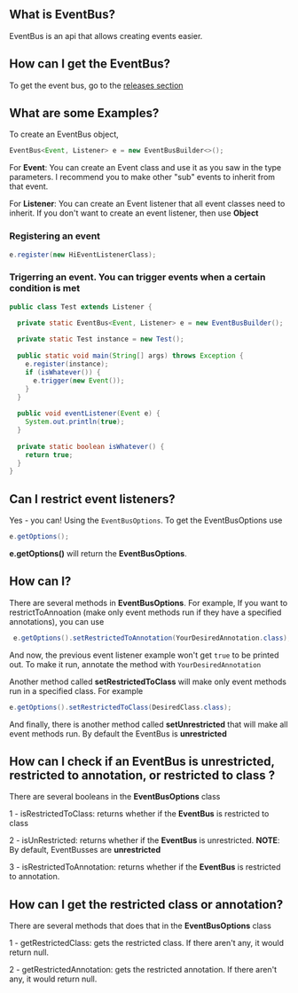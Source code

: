 ## What is EventBus?
EventBus is an api that allows creating events easier.

## How can I get the EventBus?
To get the event bus, go to the <a href="https://github.com/BrokenEarthDev/EventBus/releases/tag/v1.0">releases section</a>

## What are some Examples?
To create an EventBus object, 

```java
EventBus<Event, Listener> e = new EventBusBuilder<>();
```
For **Event**: You can create an Event class and use it as you saw in the type parameters. I recommend you to make other "sub" events to inherit from that event.

For **Listener**: You can create an Event listener that all event classes need to inherit. If you don't want to create an event listener, then use **Object**

### Registering an event

```java
e.register(new HiEventListenerClass);
```

### Trigerring an event. You can trigger events when a certain condition is met

```java
public class Test extends Listener {

  private static EventBus<Event, Listener> e = new EventBusBuilder();
  
  private static Test instance = new Test();
  
  public static void main(String[] args) throws Exception {
    e.register(instance);
    if (isWhatever()) {
      e.trigger(new Event());
    }
  }
  
  public void eventListener(Event e) {
    System.out.println(true);
  }
  
  private static boolean isWhatever() {
    return true;
  }
}
```

## Can I restrict event listeners?

Yes - you can! Using the ```EventBusOptions```. To get the EventBusOptions use
```java
e.getOptions();
```

**e.getOptions()** will return the **EventBusOptions**. 

## How can I?

There are several methods in **EventBusOptions**. For example, If you want to restrictToAnnoation (make only event methods run if they have a specified annotations), you can use 
```java
 e.getOptions().setRestrictedToAnnotation(YourDesiredAnnotation.class);
```

And now, the previous event listener example won't get `true` to be printed out.
To make it run, annotate the method with `YourDesiredAnnotation`

Another method called **setRestrictedToClass** will make only event methods run in a specified class.
For example

```java
e.getOptions().setRestrictedToClass(DesiredClass.class);
```
And finally, there is another method called **setUnrestricted** that will make all event methods run. By default the EventBus is **unrestricted**

## How can I check if an EventBus is unrestricted, restricted to annotation, or restricted to class ?

There are several booleans in the **EventBusOptions** class

1 - isRestrictedToClass: returns whether if the **EventBus** is restricted to class

2 - isUnRestricted: returns whether if the **EventBus** is unrestricted. **NOTE**: By default, EventBusses are **unrestricted**

3 - isRestrictedToAnnotation: returns whether if the **EventBus** is restricted to annotation.

## How can I get the restricted class or annotation?

There are several methods that does that in the **EventBusOptions** class

1 - getRestrictedClass: gets the restricted class. If there aren't any, it would return null.

2 - getRestrictedAnnotation: gets the restricted annotation. If there aren't any, it would return null.
